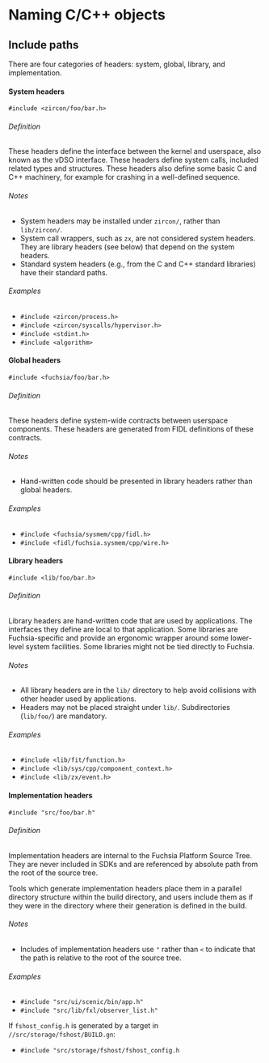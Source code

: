 Naming C/C++ objects
====================

## Include paths

There are four categories of headers: system, global, library, and
implementation.

#### System headers

```
#include <zircon/foo/bar.h>
```

###### Definition

These headers define the interface between the kernel and userspace, also known
as the vDSO interface. These headers define system calls, included related types
and structures.  These headers also define some basic C and C++ machinery, for
example for crashing in a well-defined sequence.

###### Notes

- System headers may be installed under `zircon/`, rather than `lib/zircon/`.
- System call wrappers, such as `zx`, are not considered system headers. They
  are library headers (see below) that depend on the system headers.
- Standard system headers (e.g., from the C and C++ standard libraries) have
  their standard paths.

###### Examples

- `#include <zircon/process.h>`
- `#include <zircon/syscalls/hypervisor.h>`
- `#include <stdint.h>`
- `#include <algorithm>`

#### Global headers

```
#include <fuchsia/foo/bar.h>
```

###### Definition

These headers define system-wide contracts between userspace components. These
headers are generated from FIDL definitions of these contracts.

###### Notes

- Hand-written code should be presented in library headers rather than global
  headers.

###### Examples

- `#include <fuchsia/sysmem/cpp/fidl.h>`
- `#include <fidl/fuchsia.sysmem/cpp/wire.h>`

#### Library headers

```
#include <lib/foo/bar.h>
```

###### Definition

Library headers are hand-written code that are used by applications. The
interfaces they define are local to that application. Some libraries are
Fuchsia-specific and provide an ergonomic wrapper around some lower-level
system facilities. Some libraries might not be tied directly to Fuchsia.

###### Notes

- All library headers are in the `lib/` directory to help avoid collisions with
  other header used by applications.
- Headers may not be placed straight under `lib/`. Subdirectories (`lib/foo/`)
  are mandatory.

###### Examples

- `#include <lib/fit/function.h>`
- `#include <lib/sys/cpp/component_context.h>`
- `#include <lib/zx/event.h>`

#### Implementation headers

```
#include "src/foo/bar.h"
```

###### Definition

Implementation headers are internal to the Fuchsia Platform Source Tree. They
are never included in SDKs and are referenced by absolute path from the root of
the source tree.

Tools which generate implementation headers place them in a parallel directory
structure within the build directory, and users include them as if they were
in the directory where their generation is defined in the build.

###### Notes

- Includes of implementation headers use `"` rather than `<` to indicate that
  the path is relative to the root of the source tree.

###### Examples

- `#include "src/ui/scenic/bin/app.h"`
- `#include "src/lib/fxl/observer_list.h"`

If `fshost_config.h` is generated by a target in
`//src/storage/fshost/BUILD.gn`:

- `#include "src/storage/fshost/fshost_config.h`
